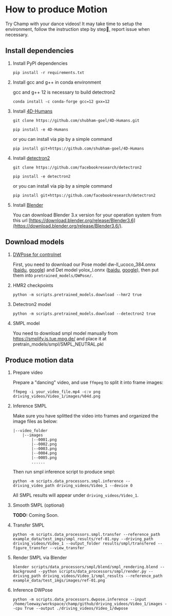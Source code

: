 # How to produce Motion

Try Champ with your dance videos! It may take time to setup the environment, follow the instruction step by step🐢, report issue when necessary.


## Install dependencies

1. Install PyPI dependencies

    ```shell
    pip install -r requirements.txt
    ```
2. Install gcc and g++ in conda environment

    gcc and g++ 12 is necessary to build detectron2

    ```shell
    conda install -c conda-forge gcc=12 gxx=12
    ```

3. Install [4D-Humans](https://github.com/shubham-goel/4D-Humans)
    ```shell
    git clone https://github.com/shubham-goel/4D-Humans.git
    
    pip install -e 4D-Humans
    ```

    or you can install via pip by a simple command
    ```shell
    pip install git+https://github.com/shubham-goel/4D-Humans
    ```

4. Install [detectron2](https://github.com/facebookresearch/detectron2)

    ```shell
    git clone https://github.com/facebookresearch/detectron2

    pip install -e detectron2
    ```
    or you can install via pip by a simple command
    ```shell
    pip install git+https://github.com/facebookresearch/detectron2
    ```

5. Install [Blender](https://www.blender.org/)

    You can download Blender 3.x version for your operation system from this url [https://download.blender.org/release/Blender3.6](https://download.blender.org/release/Blender3.6/).

## Download models

1. [DWPose for controlnet](https://github.com/IDEA-Research/DWPose?tab=readme-ov-file#-dwpose-for-controlnet)

    First, you need to download our Pose model dw-ll_ucoco_384.onnx ([baidu](https://pan.baidu.com/s/1nuBjw-KKSxD_BkpmwXUJiw?pwd=28d7), [google](https://drive.google.com/file/d/12L8E2oAgZy4VACGSK9RaZBZrfgx7VTA2/view?usp=sharing)) and Det model yolox_l.onnx ([baidu](https://pan.baidu.com/s/1fpfIVpv5ypo4c1bUlzkMYQ?pwd=mjdn), [google](https://drive.google.com/file/d/1w9pXC8tT0p9ndMN-CArp1__b2GbzewWI/view)), then put them into `pretrained_models/DWPose/`.


2. HMR2 checkpoints

    ```shell
    python -m scripts.pretrained_models.download --hmr2 true
    ```
3. Detectron2 model

    ```shell
    python -m scripts.pretrained_models.download --detectron2 true
    ```
4. SMPL model

    You need to download smpl model manually from https://smplify.is.tue.mpg.de/ and place it at pretrain_models/smpl/SMPL_NEUTRAL.pkl



## Produce motion data


1. Prepare video

    Prepare a "dancing" video, and use `ffmpeg` to split it into frame images:
    ```shell
    ffmpeg -i your_video_file.mp4 -c:v png driving_videos/Video_1/images/%04d.png
    ```

2. Inference SMPL

    Make sure you have splitted the video into frames and organized the image files as below:
    ```
    |--video_folder
        |--images
            |--0001.png
            |--0002.png
            |--0003.png
            |--0004.png
            |--0005.png
            ......
    ```

    Then run smpl inference script to produce smpl:

    ```shell
    python -m scripts.data_processors.smpl.inference --driving_video_path driving_videos/Video_1 --device 0
    ```

    All SMPL results will appear under `driving_videos/Video_1`.


3. Smooth SMPL (optional)

    **TODO:** Coming Soon.

4. Transfer SMPL

    ```shell
    python -m scripts.data_processors.smpl.transfer --reference_path example_data/test_imgs/smpl_results/ref-01.npy --driving_path driving_videos/Video_1 --output_folder results/smpl/transfered --figure_transfer --view_transfer

    ```

5. Render SMPL via Blender

    ```shell
    blender scripts/data_processors/smpl/blend/smpl_rendering.blend --background --python scripts/data_processors/smpl/render.py --driving_path driving_videos/Video_1/smpl_results --reference_path example_data/test_imgs/images/ref-01.png
    ```

6. Inference DWPose

    ```shell
    python -m scripts.data_processors.dwpose.inference --input /home/leeway/workspace/champ/github/driving_videos/Video_1/images --cpu True --output ./driving_videos/Video_1/dwpose
    ```
